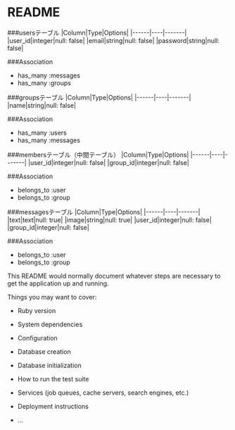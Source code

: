 # README

###usersテーブル
|Column|Type|Options|
|------|----|-------|
|user_id|integer|null: false|
|email|string|null: false|
|password|string|null: false|

###Association
- has_many :messages
- has_many :groups



###groupsテーブル
|Column|Type|Options|
|------|----|-------|
|name|string|null: false|

###Association
- has_many :users
- has_many :messages

###membersテーブル（中間テーブル）
|Column|Type|Options|
|------|----|-------|
|user_id|integer|null: false|
|group_id|integer|null: false|

###Association
- belongs_to :user
- belongs_to :group



###messagesテーブル
|Column|Type|Options|
|------|----|-------|
|text|text|null: true|
|image|string|null: true|
|user_id|integer|null: false|
|group_id|integer|null: false|

###Association
- belongs_to :user
- belongs_to :group








This README would normally document whatever steps are necessary to get the
application up and running.

Things you may want to cover:

* Ruby version

* System dependencies

* Configuration

* Database creation

* Database initialization

* How to run the test suite

* Services (job queues, cache servers, search engines, etc.)

* Deployment instructions

* ...
